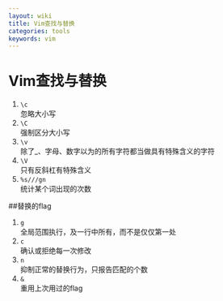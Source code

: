 ```yaml
---
layout: wiki  
title: Vim查找与替换  
categories: tools  
keywords: vim  
---
```


# Vim查找与替换
1. `\c`  
忽略大小写  
2. `\C`  
强制区分大小写  
3. `\v`  
除了_、字母、数字以为的所有字符都当做具有特殊含义的字符  
4. `\V`  
只有反斜杠有特殊含义  
5. `%s///gn`  
统计某个词出现的次数

##替换的flag  
1. `g`  
全局范围执行，及一行中所有，而不是仅仅第一处  
2. `c`  
确认或拒绝每一次修改  
3. `n`  
抑制正常的替换行为，只报告匹配的个数  
4. `&`  
重用上次用过的flag

